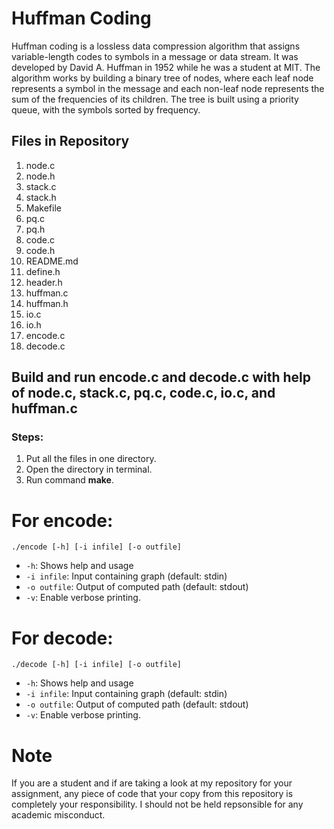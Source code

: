 # Huffman Coding

Huffman coding is a lossless data compression algorithm that assigns variable-length codes to symbols in a message or data stream. It was developed by David A. Huffman in 1952 while he was a student at MIT. The algorithm works by building a binary tree of nodes, where each leaf node represents a symbol in the message and each non-leaf node represents the sum of the frequencies of its children. The tree is built using a priority queue, with the symbols sorted by frequency.

## Files in Repository

1. node.c
2. node.h
3. stack.c
4. stack.h
5. Makefile
6. pq.c
7. pq.h
8. code.c
9. code.h
10. README.md
11. define.h
12. header.h
13. huffman.c
14. huffman.h
15. io.c
16. io.h
17. encode.c
18. decode.c


## Build and run encode.c and decode.c with help of  node.c, stack.c, pq.c, code.c, io.c, and huffman.c 

### Steps:

1. Put all the files in one directory.
2. Open the directory in terminal.
3. Run command **make**.

# For encode:

```
./encode [-h] [-i infile] [-o outfile]
```

- `-h`: Shows help and usage
- `-i infile`: Input containing graph (default: stdin)
- `-o outfile`: Output of computed path (default: stdout)
- `-v`: Enable verbose printing.

# For decode:

```
./decode [-h] [-i infile] [-o outfile] 
```

- `-h`: Shows help and usage
- `-i infile`: Input containing graph (default: stdin)
- `-o outfile`: Output of computed path (default: stdout)
- `-v`: Enable verbose printing.


# Note 

If you are a student and if are taking a look at my repository for your assignment, any piece of code that your copy from this repository is completely your responsibility. I should not be held repsonsible for any academic misconduct.
